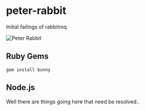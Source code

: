 peter-rabbit
============

Initial failings of rabbitmq

![Peter Rabbit](http://www.gutenberg.org/files/14838/14838-h/images/peter24.jpg?raw=true "Peter Rabbit")

Ruby Gems
-----------

`gem install bunny`


Node.js 
-----------

Well there are things going here that need be resolved.. 
